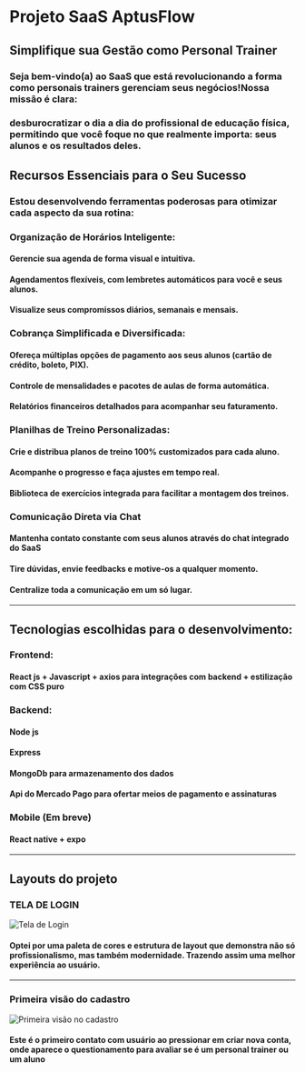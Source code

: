 # Projeto SaaS AptusFlow
## Simplifique sua Gestão como Personal Trainer

### Seja bem-vindo(a) ao SaaS que está revolucionando a forma como personais trainers gerenciam seus negócios!Nossa missão é clara:
### desburocratizar o dia a dia do profissional de educação física, permitindo que você foque no que realmente importa: seus alunos e os resultados deles.

## Recursos Essenciais para o Seu Sucesso
### Estou desenvolvendo ferramentas poderosas para otimizar cada aspecto da sua rotina:

### Organização de Horários Inteligente:
#### Gerencie sua agenda de forma visual e intuitiva.
#### Agendamentos flexíveis, com lembretes automáticos para você e seus alunos.
#### Visualize seus compromissos diários, semanais e mensais.

### Cobrança Simplificada e Diversificada:
#### Ofereça múltiplas opções de pagamento aos seus alunos (cartão de crédito, boleto, PIX).
#### Controle de mensalidades e pacotes de aulas de forma automática.
#### Relatórios financeiros detalhados para acompanhar seu faturamento.

### Planilhas de Treino Personalizadas:
#### Crie e distribua planos de treino 100% customizados para cada aluno.
#### Acompanhe o progresso e faça ajustes em tempo real.
#### Biblioteca de exercícios integrada para facilitar a montagem dos treinos.

### Comunicação Direta via Chat
#### Mantenha contato constante com seus alunos através do chat integrado do SaaS
#### Tire dúvidas, envie feedbacks e motive-os a qualquer momento.
#### Centralize toda a comunicação em um só lugar.


---

## Tecnologias escolhidas para o desenvolvimento:

### Frontend:

#### React js + Javascript + axios para integrações com backend + estilização com CSS puro

### Backend:

#### Node js 
#### Express
#### MongoDb para armazenamento dos dados 
#### Api do Mercado Pago para ofertar meios de pagamento e assinaturas


### Mobile (Em breve)

#### React native + expo


---

## Layouts do projeto

### TELA DE LOGIN
![Tela de Login](https://drive.google.com/uc?export=view&id=1I7TZXmVLROTV_tw9PqxynSae-OCEGBaF)


#### Optei por uma paleta de cores e estrutura de layout que demonstra não só profissionalismo, mas também modernidade. Trazendo assim uma melhor experiência ao usuário.

---

### Primeira visão do cadastro
![Primeira visão no cadastro](https://drive.google.com/uc?export=view&id=1I7TZXmVLROTV_tw9PqxynSae-OCEGBaF/view?usp=sharing)

#### Este é o primeiro contato com usuário ao pressionar em criar nova conta, onde aparece o questionamento para avaliar se é um personal trainer ou um aluno





